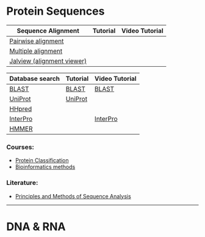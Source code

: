 # Protein Sequences

|Sequence Alignment                                          | Tutorial | Video Tutorial |
|------------------------------------------------------------|----------|----------------|
|[Pairwise alignment](https://www.ebi.ac.uk/Tools/psa/)      |          ||
|[Multiple alignment](https://www.ebi.ac.uk/Tools/msa/)      |||
|[Jalview (alignment viewer)](https://www.jalview.org/)       |||



|Database search                                            | Tutorial | Video Tutorial |
|-----------------------------------------------------------|-----------|---------------|
|[BLAST](https://blast.ncbi.nlm.nih.gov/Blast.cgi)          | [BLAST](https://ftp.ncbi.nlm.nih.gov/pub/factsheets/HowTo_BLASTGuide.pdf) | [BLAST](https://www.youtube.com/playlist?list=PL7dF9e2qSW0azL2xOKAtxDW7QI8UU4XZ6)|
| [UniProt](https://www.uniprot.org/)  | [UniProt](https://www.ebi.ac.uk/training/online/courses/uniprot-exploring-protein-sequence-and-functional-info/what-is-uniprot/)
| [HHpred](https://toolkit.tuebingen.mpg.de/tools/hhpred)  |
|[InterPro](http://www.ebi.ac.uk/interpro/search/sequence/) | | [InterPro](https://embl-ebi.cloud.panopto.eu/Panopto/Pages/Viewer.aspx?pid=2ec8bb50-387a-4405-bdb3-ab5f00b2e6b1&id=79c0dc1b-07d2-4130-b31e-ac4c00fa5121&advance=true)|                                                            
|  [HMMER](https://www.ebi.ac.uk/Tools/hmmer/)             |

### Courses:
- [Protein Classification](https://www.ebi.ac.uk/training/online/courses/protein-classification-intro-ebi-resources/)
- [Bioinformatics methods](https://www.coursera.org/learn/bioinformatics-methods-1#syllabus)

### Literature:
- [Principles and Methods of Sequence Analysis](https://www.ncbi.nlm.nih.gov/books/NBK20261/)

---

# DNA & RNA
